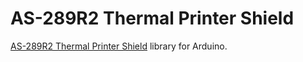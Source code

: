 # AS-289R2 Thermal Printer Shield
[AS-289R2 Thermal Printer Shield](http://www.nada.co.jp/as289r2/) library for Arduino.
